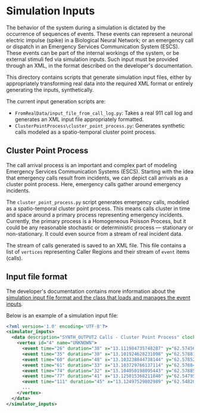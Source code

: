 # Simulation Inputs

The behavior of the system during a simulation is dictated by the occurrence
of sequences of events. These events can represent a neuronal electric impulse
(spike) in a Biological Neural Network; or an emergency call or dispatch in
an Emergency Services Communication System (ESCS). These events can be part of
the internal workings of the system, or be external stimuli fed via simulation
inputs. Such input must be provided through an XML, in the format described on
the developer's documentation.

This directory contains scripts that generate simulation input files, either
by appropriately transforming real data into the required XML format or
entirely generating the inputs, synthetically.

The current input generation scripts are:

- `FromRealData/input_file_from_call_log.py`: Takes a real 911 call log and generates an
    XML input file appropriately formatted.
- `ClusterPointProcess\cluster_point_process.py`: Generates synthetic calls
    modeled as a spatio-temporal cluster point process.

## Cluster Point Process

The call arrival process is an important and complex part of modeling Emergency
Services Communication Systems (ESCS). Starting with the idea that emergency calls
result from incidents, we can depict call arrivals as a cluster point process. Here,
emergency calls gather around emergency incidents.

The `cluster_point_process.py` script generates emergency calls, modeled as a
spatio-temporal cluster point process. This means calls cluster in time and space around
a primary process representing emergency incidents. Currently, the primary process is a
Homogeneous Poisson Process, but it could be any reasonable stochastic or deterministic
process — stationary or non-stationary. It could even source from a stream of real incident data.

The stream of calls generated is saved to an XML file. This file contains a list of
`vertices` representing Caller Regions and their stream of `event` items (calls).

## Input file format

The developer's documentation contains more information about the [simulation input file
format and the class that loads and manages the event inputs](https://uwb-biocomputing.github.io/Graphitti/Developer/GraphAndEventInputs.html).

Below is an example of a simulation input file:


```XML
<?xml version='1.0' encoding='UTF-8'?>
<simulator_inputs>
  <data description="SYNTH_OUTPUT2 Calls - Cluster Point Process" clock_tick_size="1" clock_tick_unit="sec">
    <vertex id="4" name="UNKNOWN">
      <event time="26" duration="38" x="13.111984735748287" y="62.57456126541278" type="Law" patience="54" on_site_time="33" vertex_id="4"/>
      <event time="35" duration="30" x="13.101924628231098" y="62.5788162451589" type="Fire" patience="2" on_site_time="12" vertex_id="4"/>
      <event time="60" duration="48" x="13.103238844738144" y="62.57852864894537" type="Fire" patience="26" on_site_time="71" vertex_id="4"/>
      <event time="61" duration="33" x="13.103729766137114" y="62.57884701874643" type="Fire" patience="27" on_site_time="2" vertex_id="4"/>
      <event time="74" duration="32" x="13.104050198095443" y="62.578851926237746" type="Fire" patience="23" on_site_time="38" vertex_id="4"/>
      <event time="77" duration="41" x="13.125015368211848" y="62.547956222166015" type="EMS" patience="2" on_site_time="239" vertex_id="4"/>
      <event time="111" duration="45" x="13.12497529802989" y="62.54820796343649" type="EMS" patience="46" on_site_time="77" vertex_id="4"/>
      ...
    </vertex>
  </data>
</simulator_inputs>
```